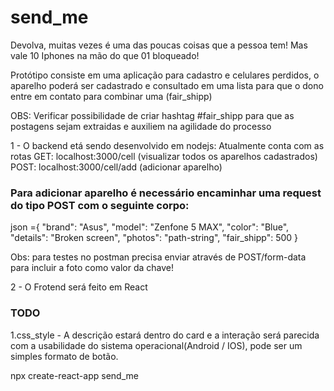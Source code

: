 # send_me

Devolva, muitas vezes é uma das poucas coisas que a pessoa tem!
Mas vale 10 Iphones na mão do que 01 bloqueado!

Protótipo consiste em uma aplicação para cadastro e celulares perdidos, o aparelho poderá ser cadastrado e consultado em uma lista para que o dono entre em contato para combinar uma (fair_shipp)

OBS: Verificar possibilidade de criar hashtag #fair_shipp para que as postagens sejam extraidas e auxiliem na agilidade do processo

1 - O backend etá sendo desenvolvido em nodejs:
Atualmente conta com as rotas
GET: localhost:3000/cell (visualizar todos os aparelhos cadastrados)
POST: localhost:3000/cell/add (adicionar aparelho)

### Para adicionar aparelho é necessário encaminhar uma request do tipo POST com o seguinte corpo:

json ={
"brand": "Asus",
"model": "Zenfone 5 MAX",
"color": "Blue",
"details": "Broken screen",
"photos": "path-string",
"fair_shipp": 500
}

Obs: para testes no postman precisa enviar através de POST/form-data para incluir a foto como valor da chave!

2 - O Frotend será feito em React

### TODO

1.css_style - A descrição estará dentro do card e a interação será parecida com a usabilidade do sistema operacional(Android / IOS), pode ser um simples formato de botão.

npx create-react-app send_me